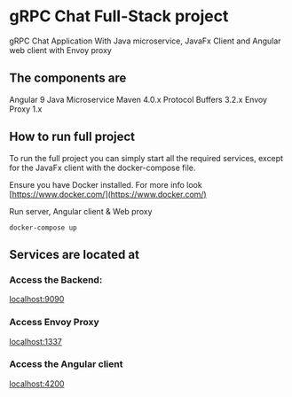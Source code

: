 # gRPC Chat Full-Stack project

gRPC Chat Application With Java microservice, JavaFx Client and Angular web client with Envoy proxy

## The components are

Angular 9
Java Microservice Maven 4.0.x
Protocol Buffers 3.2.x
Envoy Proxy 1.x

## How to run full project

To run the full project you can simply start all the required services, except for the JavaFx client with the docker-compose file.

Ensure you have Docker installed. For more info look [https://www.docker.com/](https://www.docker.com/)

Run server, Angular client & Web proxy

```
docker-compose up
```

## Services are located at

### Access the Backend:

[localhost:9090](http://localhost:9090/)

### Access Envoy Proxy

[localhost:1337](http://localhost:1337/)

### Access the Angular client

[localhost:4200](http://localhost:4200/)
